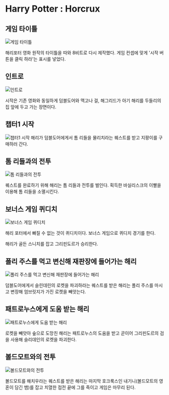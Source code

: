 # Harry Potter : Horcrux

## 게임 타이틀

![게임 타이틀](img-1)

해리포터 영화 원작의 타이틀을 따와 8비트로 다시 제작했다. 게임 컨셉에 맞게 '시작 버튼을 클릭 하라'는 표시를 넣었다.

## 인트로

![인트로](img-2)

시작은 기존 영화와 동일하게 덤블도어와 맥고나 걸, 해그리드가 아기 해리를 두들리의 집 앞에 두고 가는 장면이다.

## 챕터1 시작

![챕터1 시작](img-3)
해리가 덤블도어에게서 톰 리들을 물리치라는 퀘스트를 받고 지팡이를 구매하러 간다.

## 톰 리들과의 전투

![톰 리들과의 전투](img-4)

퀘스트를 완료하기 위해 해리는 톰 리들과 전투를 벌인다. 획득한 바실리스크의 이빨을 이용해 톰 리들을 소멸시킨다.

## 보너스 게임 퀴디치

![보너스 게임 퀴디치](img-5)

해리 포터에서 빠질 수 없는 것이 퀴디치이다. 보너스 게임으로 퀴디치 경기를 한다.

해리가 골든 스니치를 잡고 그리핀도르가 승리한다.

## 폴리 주스를 먹고 변신해 재판장에 들어가는 해리

![폴리 주스를 먹고 변신해 재판장에 들어가는 해리](img-6)

덤블도어에게서 슬린데린의 로켓을 파괴하라는 퀘스트를 받은 해리는 폴리 주스를 마시고 변장해 엄브릿지가 가진 로켓을 빼앗는다.

## 패트로누스에게 도움 받는 해리

![패트로누스에게 도움 받는 해리](img-7)

로켓을 빼앗아 숲으로 도망친 해리는 패트로누스의 도움을 받고 곧이어 그리핀도르의 검을 사용해 슬리데인의 로켓을 파괴한다.

## 볼드모트와의 전투

![볼드모트와의 전투](img-8)

볼드모트를 해치우라는 퀘스트를 받은 해리는 마지막 호크룩스인 내기니(볼드모트의 영혼이 담긴 뱀)를 잡고 치열한 접전 끝에 그를 죽이고 게임은 마무리 된다.
